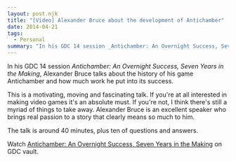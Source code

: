 ```yaml
---
layout: post.njk
title: "[Video] Alexander Bruce about the development of Antichamber"
date: 2014-04-21
tags:
  - Personal
summary: "In his GDC 14 session _Antichamber: An Overnight Success, Seven Years in the Making_, Alexander Bruce talks about the history of his game Antichamber and how much work he put into its success. This is a motivating, moving and fascinating talk. If you're at all interested in making video games it's an absolute must."
---
```


In his GDC 14 session _Antichamber: An Overnight Success, Seven Years
in the Making_, Alexander Bruce talks about the history of his game
Antichamber and how much work he put into its success.

This is a motivating, moving and fascinating talk. If you&#39;re at
all interested in making video games it&#39;s an absolute must. If
you&#39;re not, I think there&#39;s still a myriad of things to take
away. Alexander Bruce is an excellent speaker who brings real passion
to a story that clearly means so much to him.

The talk is around 40 minutes, plus ten of questions and answers.

Watch [Antichamber: An Overnight Success, Seven Years in the Making](http://www.gdcvault.com/play/1020776/Antichamber-An-Overnight-Success-Seven) on GDC vault.
